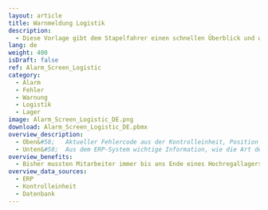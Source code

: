```yaml
---
layout: article
title: Warnmeldung Logistik
description: 
  - Diese Vorlage gibt dem Stapelfahrer einen schnellen Überblick und warnt bei Problemen mit einem blinkenden Alarm. Fügen Sie Ihre Datenquellen hinzu und überarbeiten Sie das Skript, um es für Ihre Bedürfnisse nutzen zu können.
lang: de
weight: 400
isDraft: false
ref: Alarm_Screen_Logistic
category:
  - Alarm
  - Fehler
  - Warnung
  - Logistik
  - Lager
image: Alarm_Screen_Logistic_DE.png
download: Alarm_Screen_Logistic_DE.pbmx
overview_description:
  - Oben&#58;	Aktueller Fehlercode aus der Kontrolleinheit, Position des Fehlers und verstrichene Dauer seit der Fehler aufgetreten ist.
  - Unten&#58;	Aus dem ERP-System wichtige Information, wie die Art des Frachtguts, handelt es sich um Gefahrgut etc.
overview_benefits:
  - Bisher mussten Mitarbeiter immer bis ans Ende eines Hochregallagers laufen um das Problem zu erkennen. Durch das Anbringen von mehreren Monitoren können diese Fehler einfacher erkannt und schneller behoben werden.
overview_data_sources:
  - ERP
  - Kontrolleinheit
  - Datenbank
---
```

